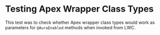 # Testing Apex Wrapper Class Types

This test was to check whether Apex wrapper class types would work as parameters for 
`@AuraEnabled` methods when invoked from LWC. 